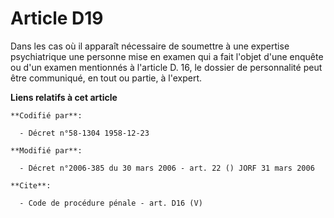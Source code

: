 # Article D19

Dans les cas où il apparaît nécessaire de soumettre à une expertise psychiatrique une personne mise en examen qui a fait
l'objet d'une enquête ou d'un examen mentionnés à l'article D. 16, le dossier de personnalité peut être communiqué, en tout
ou partie, à l'expert.

**Liens relatifs à cet article**

	**Codifié par**:

	  - Décret n°58-1304 1958-12-23

	**Modifié par**:

	  - Décret n°2006-385 du 30 mars 2006 - art. 22 () JORF 31 mars 2006

	**Cite**:

	  - Code de procédure pénale - art. D16 (V)

